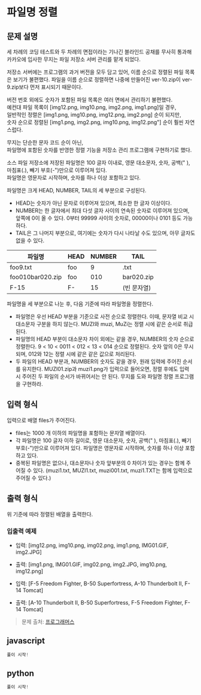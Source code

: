# **파일명 정렬**

## **문제 설명**
세 차례의 코딩 테스트와 두 차례의 면접이라는 기나긴 블라인드 공채를 무사히 통과해 카카오에 입사한 무지는 파일 저장소 서버 관리를 맡게 되었다.

저장소 서버에는 프로그램의 과거 버전을 모두 담고 있어, 이름 순으로 정렬된 파일 목록은 보기가 불편했다. 파일을 이름 순으로 정렬하면 나중에 만들어진 ver-10.zip이 ver-9.zip보다 먼저 표시되기 때문이다.

버전 번호 외에도 숫자가 포함된 파일 목록은 여러 면에서 관리하기 불편했다.   
예컨대 파일 목록이 [img12.png, img10.png, img2.png, img1.png]일 경우,    
일반적인 정렬은 [img1.png, img10.png, img12.png, img2.png] 순이 되지만,   
숫자 순으로 정렬된 [img1.png, img2.png, img10.png, img12.png"] 순이 훨씬 자연스럽다.

무지는 단순한 문자 코드 순이 아닌,   
파일명에 포함된 숫자를 반영한 정렬 기능을 저장소 관리 프로그램에 구현하기로 했다.

소스 파일 저장소에 저장된 파일명은 100 글자 이내로, 영문 대소문자, 숫자, 공백(" ), 마침표(.), 빼기 부호(-")만으로 이루어져 있다.   
파일명은 영문자로 시작하며, 숫자를 하나 이상 포함하고 있다.

파일명은 크게 HEAD, NUMBER, TAIL의 세 부분으로 구성된다.

- HEAD는 숫자가 아닌 문자로 이루어져 있으며, 최소한 한 글자 이상이다.   
- NUMBER는 한 글자에서 최대 다섯 글자 사이의 연속된 숫자로 이루어져 있으며, 앞쪽에 0이 올 수 있다. 0부터 99999 사이의 숫자로, 00000이나 0101 등도 가능하다.
- TAIL은 그 나머지 부분으로, 여기에는 숫자가 다시 나타날 수도 있으며, 아무 글자도 없을 수 있다.   


| 파일명           | HEAD | NUMBER | TAIL        |
| ---------------- | ---- | ------ | ----------- |
| foo9.txt         | foo  | 9      | .txt        |
| foo010bar020.zip | foo  | 010    | bar020.zip  |
| F-15             | F-   | 15     | (빈 문자열) |


파일명을 세 부분으로 나눈 후, 다음 기준에 따라 파일명을 정렬한다.

- 파일명은 우선 HEAD 부분을 기준으로 사전 순으로 정렬한다. 이때, 문자열 비교 시 대소문자 구분을 하지 않는다. MUZI와 muzi, MuZi는 정렬 시에 같은 순서로 취급된다.
- 파일명의 HEAD 부분이 대소문자 차이 외에는 같을 경우, NUMBER의 숫자 순으로 정렬한다. 9 < 10 < 0011 < 012 < 13 < 014 순으로 정렬된다. 숫자 앞의 0은 무시되며, 012와 12는 정렬 시에 같은 같은 값으로 처리된다.
- 두 파일의 HEAD 부분과, NUMBER의 숫자도 같을 경우, 원래 입력에 주어진 순서를 유지한다. MUZI01.zip과 muzi1.png가 입력으로 들어오면, 정렬 후에도 입력 시 주어진 두 파일의 순서가 바뀌어서는 안 된다.
무지를 도와 파일명 정렬 프로그램을 구현하라.

## **입력 형식**

입력으로 배열 files가 주어진다.

- files는 1000 개 이하의 파일명을 포함하는 문자열 배열이다.
- 각 파일명은 100 글자 이하 길이로, 영문 대소문자, 숫자, 공백(" ), 마침표(.), 빼기 부호(-")만으로 이루어져 있다. 파일명은 영문자로 시작하며, 숫자를 하나 이상 포함하고 있다.
- 중복된 파일명은 없으나, 대소문자나 숫자 앞부분의 0 차이가 있는 경우는 함께 주어질 수 있다. (muzi1.txt, MUZI1.txt, muzi001.txt, muzi1.TXT는 함께 입력으로 주어질 수 있다.)

## **출력 형식**
위 기준에 따라 정렬된 배열을 출력한다.

### 입출력 예제
- 입력: [img12.png, img10.png, img02.png, img1.png, IMG01.GIF, img2.JPG]
- 출력: [img1.png, IMG01.GIF, img02.png, img2.JPG, img10.png, img12.png]

- 입력: [F-5 Freedom Fighter, B-50 Superfortress, A-10 Thunderbolt II, F-14 Tomcat]
- 출력: [A-10 Thunderbolt II, B-50 Superfortress, F-5 Freedom Fighter, F-14 Tomcat]

> 문제 출처: [프로그래머스](https://programmers.co.kr/learn/courses/30/lessons/17686)


## javascript
```javascript
풀이 시작!
```

## python
```python
풀이 시작!
```